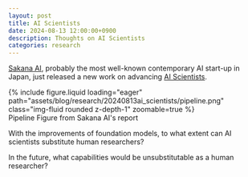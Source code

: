 ```yaml
---
layout: post
title: AI Scientists
date: 2024-08-13 12:00:00+0900
description: Thoughts on AI Scientists
categories: research
---
```


[Sakana AI](https://sakana.ai), probably the most well-known contemporary AI start-up in Japan, just released a new work on advancing [AI Scientists](https://sakana.ai/ai-scientist/).

<div class="row mt-3">
    <div class="col-sm mt-3 mt-md-0">
        {% include figure.liquid loading="eager" path="assets/blog/research/20240813ai_scientists/pipeline.png" class="img-fluid rounded z-depth-1" zoomable=true %}
    </div>
</div>
<div class="caption">
Pipeline Figure from Sakana AI's report
</div>

With the improvements of foundation models, to what extent can AI scientists substitute human researchers?

In the future, what capabilities would be unsubstitutable as a human researcher?
